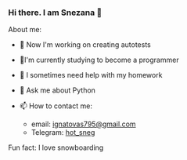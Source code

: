 ### Hi there. I am Snezana 👋

About me:

- 🔭 Now I'm working on creating autotests
- 🌱I'm currently studying to become a programmer
- 🤔 I sometimes need help with my homework
- 💬 Ask me about Python

- 📫 How to contact me:
     - email: ignatovas795@gmail.com
    - Telegram: [hot_sneg](https://t.me/hot_sneg)
 
Fun fact: I love snowboarding

